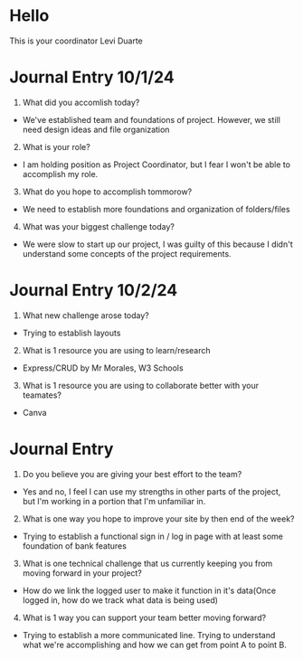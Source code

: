 # Hello
This is your coordinator Levi Duarte

# Journal Entry 10/1/24
1. What did you accomlish today?
- We've established team and foundations of project. However, we still need design ideas and file organization
2. What is your role?
- I am holding position as Project Coordinator, but I fear I won't be able to accomplish my role.
3. What do you hope to accomplish tommorow?
- We need to establish more foundations and organization of folders/files
4. What was your biggest challenge today?
- We were slow to start up our project, I was guilty of this because I didn't understand some concepts of the project requirements.

# Journal Entry 10/2/24
1. What new challenge arose today?
- Trying to establish layouts
2. What is 1 resource you are using to learn/research
- Express/CRUD by Mr Morales, W3 Schools
3. What is 1 resource you are using to collaborate better with your teamates?
- Canva

# Journal Entry 
1. Do you believe you are giving your best effort to the team?
- Yes and no, I feel I can use my strengths in other parts of the project, but I'm working in a portion that I'm unfamiliar in.
2. What is one way you hope to improve your site by then end of the week?
- Trying to establish a functional sign in / log in page with at least some foundation of bank features
3. What is one technical challenge that us currently keeping you from moving forward in your project?
- How do we link the logged user to make it function in it's data(Once logged in, how do we track what data is being used)
4. What is 1 way you can support your team better moving forward?
- Trying to establish a more communicated line. Trying to understand what we're accomplishing and how we can get from point A to point B.